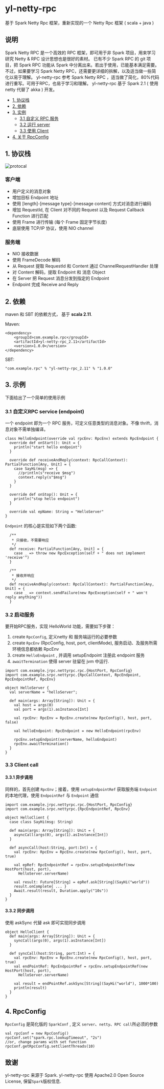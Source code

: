 # yl-netty-rpc
基于 Spark Netty Rpc 框架，重新实现的一个 Netty Rpc 框架 ( scala + java )

## 说明
 Spark Netty RPC 是一个高效的 RPC 框架，即可用于非 Spark 项目，用来学习研究 Netty & RPC 设计思想也是很好的素材。
 已有不少 Spark RPC 的 git 项目，把 Spark RPC 功能从 Spark 中分离出来。若出于使用，已能基本满足需要。
 不过，如果要学习 Spark Netty RPC，还需要更详细的拆解，以及适当做一些简化以易于理解。
 yl-netty-rpc 参考 Spark Netty RPC ，适当做了简化，80%代码进行重写。可用于RPC，也易于学习和理解。
 yl-netty-rpc 基于 Spark 2.1 ( 使用 netty 代替了 akka ) 开发。

- [1. 协议栈](#1-协议栈)
- [2. 依赖](#2-依赖)
- [3. 实例](#3-如何使用)
  - [3.1 自定义 RPC 服务](#31-)
  - [3.2 运行 server](#32-运行服务)
  - [3.3 使用 Client ](#33-客户端调用)
- [4. 关于 RpcConfig](#4-rpcConfig)


## 1. 协议栈

![protocal](https://github.com/yilong2001/yl-netty-rpc/blob/master/img/SparkNettyRpcProtocalStack.jpg)

### 客户端
- 用户定义的消息对象
- 增加目标 Endpoint 地址
- 使用 [length]-[message type]-[message content] 方式对消息进行编码
- 增加 RequestId, 在 Client 对不同的 Request 以及 Request Callback Function 进行匹配
- 使用 Frame 进行传输 (每个 Frame 固定字节长度)
- 底层使用 TCP/IP 协议，使用 NIO channel

### 服务端
- NIO 接收数据
- 使用 FrameDecode 解码
- 从 Request 提取 RequestId 和 Content 通过 ChannelRequestHandler 处理
- 对 Content 解码，提取 Endpoint 和 消息 Object
- 在 Server 把 Request 消息分发到指定的 Endpoint
- Endpoint 完成 Receive and Reply

## 2. 依赖

maven 和 SBT 的依赖方式， 基于 **scala 2.11**.

Maven:

```
<dependency>
    <groupId>com.example.rpc</groupId>
    <artifactId>yl-netty-rpc_2.11</artifactId>
    <version>1.0.0</version>
</dependency>
```

SBT:

```
"com.example.rpc" % "yl-netty-rpc_2.11" % "1.0.0"
```

## 3. 示例

下面给出了一个简单的使用示例

### 3.1 自定义RPC service (endpoint)

一个 endpoint 即为一个 RPC 服务，可定义任意类型的消息对象。不像 thrift，消息对象不需单独编译。

```
class HelloEndpoint(override val rpcEnv: RpcEnv) extends RpcEndpoint {
  override def onStart(): Unit = {
    println("start hello endpoint")
  }

  override def receiveAndReply(context: RpcCallContext): PartialFunction[Any, Unit] = {
    case SayHi(msg) => {
      //println(s"receive $msg")
      context.reply(s"$msg")
    }
  }

  override def onStop(): Unit = {
    println("stop hello endpoint")
  }

  override val epName: String = "HelloServer"
}

```

`Endpoint` 的核心是实现如下两个函数:

```
  /**
   * 只接收，不需要响应
   */
  def receive: PartialFunction[Any, Unit] = {
    case _ => throw new RpcException(self + " does not implement 'receive'")
  }

  /**
   * 接收并响应
   */
  def receiveAndReply(context: RpcCallContext): PartialFunction[Any, Unit] = {
    case _ => context.sendFailure(new RpcException(self + " won't reply anything"))
  }
```


### 3.2 启动服务

要开始RPC服务，实现 HelloWorld 功能，需要如下步骤：

1. create `RpcConfig`, 定义netty 和 服务端运行的必要参数
2. create `RpcEnv` (RpcConfig, host, port, clientMode), 服务启动、及服务所需环境信息都依赖 RpcEnv
3. create `HelloEndpoint` , 并调用 setupEndpoint 注册此 endpoint 服务
4. `awaitTermination` 使得 server 驻留在 jvm 中运行.

```
import com.example.jrpc.nettyrpc.rpc.{HostPort, RpcConfig}
import com.example.srpc.nettyrpc.{RpcCallContext, RpcEndpoint, RpcEndpointRef, RpcEnv}

object HelloServer {
  val serverName = "helloServer";

  def main(args: Array[String]): Unit = {
    val host = args(0)
    val port = args(1).asInstance[Int]

    val rpcEnv: RpcEnv = RpcEnv.create(new RpcConfig(), host, port, false)

    val helloEndpoint: RpcEndpoint = new HelloEndpoint(rpcEnv)

    rpcEnv.setupEndpoint(serverName, helloEndpoint)
    rpcEnv.awaitTermination()
  }
}
```

### 3.3 Client call

#### 3.3.1 异步调用

同样的，首先创建 `RpcEnv`；接着，使用 `setupEndpointRef` 获取服务端 `Endpoint` 的本地代理，使用 `EndpointRef` 与 `Endpoint` 通信

```
import com.example.jrpc.nettyrpc.rpc.{HostPort, RpcConfig}
import com.example.srpc.nettyrpc.{RpcEndpointRef, RpcEnv}

object HelloClient {
  case class SayHi(msg: String)

  def main(args: Array[String]): Unit = {
    asyncCall(args(0), args(1).asInstance[Int])
  }

  def asyncCall(host:String, port:Int) = {
    val rpcEnv: RpcEnv = RpcEnv.create(new RpcConfig(), host, port, true)

    val epRef: RpcEndpointRef = rpcEnv.setupEndpointRef(new HostPort(host, port),
      HelloServer.serverName)

    val result: Future[String] = epRef.ask[String](SayHi("world"))
    result.onComplete{ ... }
    Await.result(result, Duration.apply("10s"))
  }
}
```

#### 3.3.2 同步调用

使用 askSync 代替 ask 即可实现同步调用

```
object HelloClient {
  def main(args: Array[String]): Unit = {
    syncCall(args(0), args(1).asInstance[Int])
  }

  def syncCall(host:String, port:Int) = {
    val rpcEnv: RpcEnv = RpcEnv.create(new RpcConfig(), host, port, true)
    val endPointRef: RpcEndpointRef = rpcEnv.setupEndpointRef(new HostPort(host, port),
      HelloServer.serverName)

    val result = endPointRef.askSync[String](SayHi("world"), 1000*100)
    println(result)
  }
}
```

## 4. RpcConfig

`RpcConfig` 是简化版的 `SparkConf` , 定义 `server`、`netty`、`RPC call`所必须的参数

```
val rpcConf = new RpcConfig()
rpcConf.set("spark.rpc.lookupTimeout", "2s")
//or, change params with set function
rpcConf.getRpcConfig.setClientThreads(10)
```

## 致谢

yl-netty-rpc 来源于 Spark. yl-netty-rpc 使用 Apache2.0 Open Source License, 保留`Spark`版权信息.


